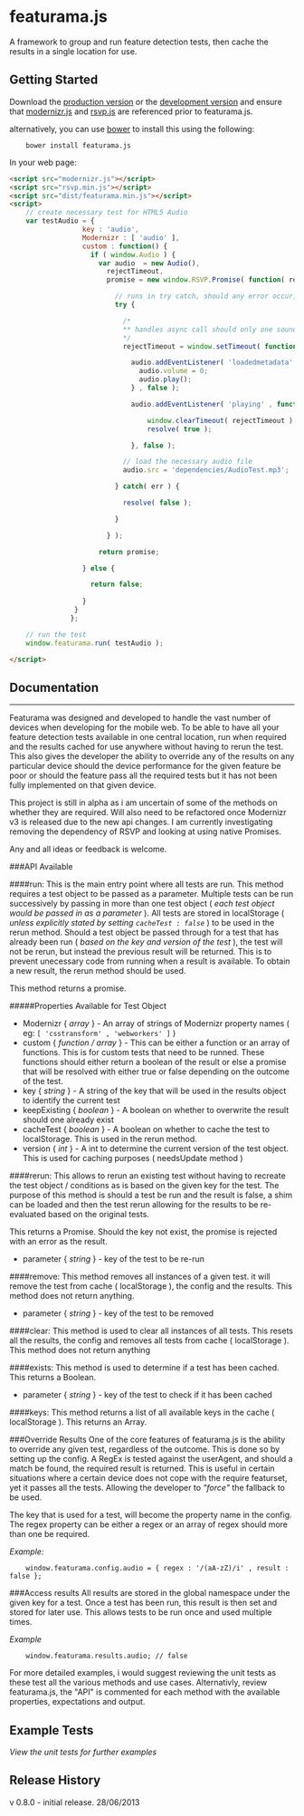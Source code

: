 # featurama.js

A framework to group and run feature detection tests, then cache the results in a single location for use.

## Getting Started
Download the [production version][min] or the [development version][max] and ensure that [modernizr.js][modernizr] and [rsvp.js][rsvp] are referenced prior to featurama.js.


alternatively, you can use [bower][bower] to install this using the following:

```
	bower install featurama.js
```

[min]: https://raw.github.com/nicdacosta/featurama.js/master/dist/featurama.min.js
[max]: https://raw.github.com/nicdacosta/featurama.js/master/dist/featurama.js
[modernizr]: http://modernizr.com/
[rsvp]: https://github.com/tildeio/rsvp.js/
[bower]: http://bower.io/

In your web page:

```html
<script src="modernizr.js"></script>
<script src="rsvp.min.js"></script>
<script src="dist/featurama.min.js"></script>
<script>
	// create necessary test for HTML5 Audio
	var testAudio = {
                  key : 'audio',
                  Modernizr : [ 'audio' ],
                  custom : function() {
                    if ( window.Audio ) {
                      var audio  = new Audio(),
                        rejectTimeout,
                        promise = new window.RSVP.Promise( function( resolve ) {

                          // runs in try catch, should any error occur, promise is then immediatly resolved and returns false;
                          try {

                            /*
                            ** handles async call should only one sound play. Resolves the promise to return false as opposed to rejecting. 
                            */
                            rejectTimeout = window.setTimeout( function() { resolve( false ); } , 2000 );

                              audio.addEventListener( 'loadedmetadata' , function() {
                                audio.volume = 0;
                                audio.play();
                              } , false );

                              audio.addEventListener( 'playing' , function() {

                                  window.clearTimeout( rejectTimeout );
                                  resolve( true );

                              }, false );

                            // load the necessary audio file
                            audio.src = 'dependencies/AudioTest.mp3';

                          } catch( err ) {

                            resolve( false );

                          }

                        } );

                      return promise;

                  } else {

                    return false;
                  
                  }
                }
               };

    // run the test
    window.featurama.run( testAudio );

</script>
```

## Documentation

---

Featurama was designed and developed to handle the vast number of devices when developing for the mobile web. To be able to have all your feature detection tests available in one central location, run when required and the results cached for use anywhere without having to rerun the test. This also gives the developer the ability to override any of the results on any particular device should the device performance for the given feature be poor or should the feature pass all the required tests but it has not been fully implemented on that given device.

This project is still in alpha as i am uncertain of some of the methods on whether they are required. Will also need to be refactored once Modernizr v3 is released due to the new api changes. I am currently investigating removing the dependency of RSVP and looking at using native Promises.

Any and all ideas or feedback is welcome.

###API Available

####run:
This is the main entry point where all tests are run. This method requires a test object to be passed as a parameter. Multiple tests can be run successively by passing in more than one test object ( *each test object would be passed in as a parameter* ). All tests are stored in localStorage ( *unless explicitly stated by setting ```cacheTest : false```* ) to be used in the rerun method. Should a test object be passed through for a test that has already been run ( *based on the key and version of the test* ), the test will not be rerun, but instead the previous result will be returned. This is to prevent unecessary code from running when a result is available. To obtain a new result, the rerun method should be used.

This method returns a promise.

#####Properties Available for Test Object

*   Modernizr { *array* } - An array of strings of Modernizr property names ( eg: ```[ 'csstransform' , 'webworkers' ]``` )
*   custom { *function / array* } -	This can be either a function or an array of functions. This is for custom tests that need to be runned. These functions should either return a boolean of the result or else a promise that will be resolved with either true or false depending on the outcome of the test.
*   key { *string* } - A string of the key that will be used in the results object to identify the current test
*   keepExisting { *boolean* } - A boolean on whether to overwrite the result should one already exist
*   cacheTest { *boolean* } - A boolean on whether to cache the test to localStorage. This is used in the rerun method.
*   version { *int* } - A int to determine the current version of the test object. This is used for caching purposes ( needsUpdate method )


####rerun:
This allows to rerun an existing test without having to recreate the test object / conditions as is based on the given key for the test. The purpose of this method is should a test be run and the result is false, a shim can be loaded and then the test rerun allowing for the results to be re-evaluated based on the original tests.

This returns a Promise. Should the key not exist, the promise is rejected with an error as the result.

*   parameter { *string* } - key of the test to be re-run

####remove:
This method removes all instances of a given test. it will remove the test from cache ( localStorage ), the config and the results. This method does not return anything.

*   parameter { *string* } - key of the test to be removed

####clear:
This method is used to clear all instances of all tests. This resets all the results, the config and removes all tests from cache ( localStorage ). This method does not return anything

####exists:
This method is used to determine if a test has been cached. This returns a Boolean.

*   parameter { *string* } - key of the test to check if it has been cached

####keys:
This method returns a list of all available keys in the cache ( localStorage ). This returns an Array.

###Override Results
One of the core features of featurama.js is the ability to override any given test, regardless of the outcome. This is done so by setting up the config. A RegEx is tested against the userAgent, and should a match be found, the required result is returned. This is useful in certain situations where a certain device does not cope with the require featurset, yet it passes all the tests. Allowing the developer to *"force"* the fallback to be used. 

The key that is used for a test, will become the property name in the config. The regex property can be either a regex or an array of regex should more than one be required.

*Example:*

```
    window.featurama.config.audio = { regex : '/(aA-zZ)/i' , result : false };
```

###Access results
All results are stored in the global namespace under the given key for a test. Once a test has been run, this result is then set and stored for later use. This allows tests to be run once and used multiple times.

*Example*

```
    window.featurama.results.audio; // false
```

For more detailed examples, i would suggest reviewing the unit tests as these test all the various methods and use cases. Alternativly, review featurama.js, the "API" is commented for each method with the available properties, expectations and output. 

## Example Tests
_View the unit tests for further examples_

## Release History
v 0.8.0 - initial release. 28/06/2013
